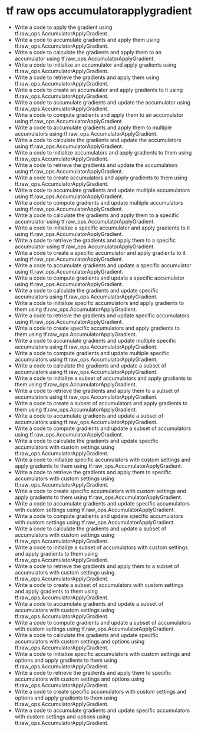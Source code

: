 # tf raw ops accumulatorapplygradient

- Write a code to apply the gradient using tf.raw_ops.AccumulatorApplyGradient.
- Write a code to accumulate gradients and apply them using tf.raw_ops.AccumulatorApplyGradient.
- Write a code to calculate the gradients and apply them to an accumulator using tf.raw_ops.AccumulatorApplyGradient.
- Write a code to initialize an accumulator and apply gradients using tf.raw_ops.AccumulatorApplyGradient.
- Write a code to retrieve the gradients and apply them using tf.raw_ops.AccumulatorApplyGradient.
- Write a code to create an accumulator and apply gradients to it using tf.raw_ops.AccumulatorApplyGradient.
- Write a code to accumulate gradients and update the accumulator using tf.raw_ops.AccumulatorApplyGradient.
- Write a code to compute gradients and apply them to an accumulator using tf.raw_ops.AccumulatorApplyGradient.
- Write a code to accumulate gradients and apply them to multiple accumulators using tf.raw_ops.AccumulatorApplyGradient.
- Write a code to calculate the gradients and update the accumulators using tf.raw_ops.AccumulatorApplyGradient.
- Write a code to initialize accumulators and apply gradients to them using tf.raw_ops.AccumulatorApplyGradient.
- Write a code to retrieve the gradients and update the accumulators using tf.raw_ops.AccumulatorApplyGradient.
- Write a code to create accumulators and apply gradients to them using tf.raw_ops.AccumulatorApplyGradient.
- Write a code to accumulate gradients and update multiple accumulators using tf.raw_ops.AccumulatorApplyGradient.
- Write a code to compute gradients and update multiple accumulators using tf.raw_ops.AccumulatorApplyGradient.
- Write a code to calculate the gradients and apply them to a specific accumulator using tf.raw_ops.AccumulatorApplyGradient.
- Write a code to initialize a specific accumulator and apply gradients to it using tf.raw_ops.AccumulatorApplyGradient.
- Write a code to retrieve the gradients and apply them to a specific accumulator using tf.raw_ops.AccumulatorApplyGradient.
- Write a code to create a specific accumulator and apply gradients to it using tf.raw_ops.AccumulatorApplyGradient.
- Write a code to accumulate gradients and update a specific accumulator using tf.raw_ops.AccumulatorApplyGradient.
- Write a code to compute gradients and update a specific accumulator using tf.raw_ops.AccumulatorApplyGradient.
- Write a code to calculate the gradients and update specific accumulators using tf.raw_ops.AccumulatorApplyGradient.
- Write a code to initialize specific accumulators and apply gradients to them using tf.raw_ops.AccumulatorApplyGradient.
- Write a code to retrieve the gradients and update specific accumulators using tf.raw_ops.AccumulatorApplyGradient.
- Write a code to create specific accumulators and apply gradients to them using tf.raw_ops.AccumulatorApplyGradient.
- Write a code to accumulate gradients and update multiple specific accumulators using tf.raw_ops.AccumulatorApplyGradient.
- Write a code to compute gradients and update multiple specific accumulators using tf.raw_ops.AccumulatorApplyGradient.
- Write a code to calculate the gradients and update a subset of accumulators using tf.raw_ops.AccumulatorApplyGradient.
- Write a code to initialize a subset of accumulators and apply gradients to them using tf.raw_ops.AccumulatorApplyGradient.
- Write a code to retrieve the gradients and apply them to a subset of accumulators using tf.raw_ops.AccumulatorApplyGradient.
- Write a code to create a subset of accumulators and apply gradients to them using tf.raw_ops.AccumulatorApplyGradient.
- Write a code to accumulate gradients and update a subset of accumulators using tf.raw_ops.AccumulatorApplyGradient.
- Write a code to compute gradients and update a subset of accumulators using tf.raw_ops.AccumulatorApplyGradient.
- Write a code to calculate the gradients and update specific accumulators with custom settings using tf.raw_ops.AccumulatorApplyGradient.
- Write a code to initialize specific accumulators with custom settings and apply gradients to them using tf.raw_ops.AccumulatorApplyGradient.
- Write a code to retrieve the gradients and apply them to specific accumulators with custom settings using tf.raw_ops.AccumulatorApplyGradient.
- Write a code to create specific accumulators with custom settings and apply gradients to them using tf.raw_ops.AccumulatorApplyGradient.
- Write a code to accumulate gradients and update specific accumulators with custom settings using tf.raw_ops.AccumulatorApplyGradient.
- Write a code to compute gradients and update specific accumulators with custom settings using tf.raw_ops.AccumulatorApplyGradient.
- Write a code to calculate the gradients and update a subset of accumulators with custom settings using tf.raw_ops.AccumulatorApplyGradient.
- Write a code to initialize a subset of accumulators with custom settings and apply gradients to them using tf.raw_ops.AccumulatorApplyGradient.
- Write a code to retrieve the gradients and apply them to a subset of accumulators with custom settings using tf.raw_ops.AccumulatorApplyGradient.
- Write a code to create a subset of accumulators with custom settings and apply gradients to them using tf.raw_ops.AccumulatorApplyGradient.
- Write a code to accumulate gradients and update a subset of accumulators with custom settings using tf.raw_ops.AccumulatorApplyGradient.
- Write a code to compute gradients and update a subset of accumulators with custom settings using tf.raw_ops.AccumulatorApplyGradient.
- Write a code to calculate the gradients and update specific accumulators with custom settings and options using tf.raw_ops.AccumulatorApplyGradient.
- Write a code to initialize specific accumulators with custom settings and options and apply gradients to them using tf.raw_ops.AccumulatorApplyGradient.
- Write a code to retrieve the gradients and apply them to specific accumulators with custom settings and options using tf.raw_ops.AccumulatorApplyGradient.
- Write a code to create specific accumulators with custom settings and options and apply gradients to them using tf.raw_ops.AccumulatorApplyGradient.
- Write a code to accumulate gradients and update specific accumulators with custom settings and options using tf.raw_ops.AccumulatorApplyGradient.